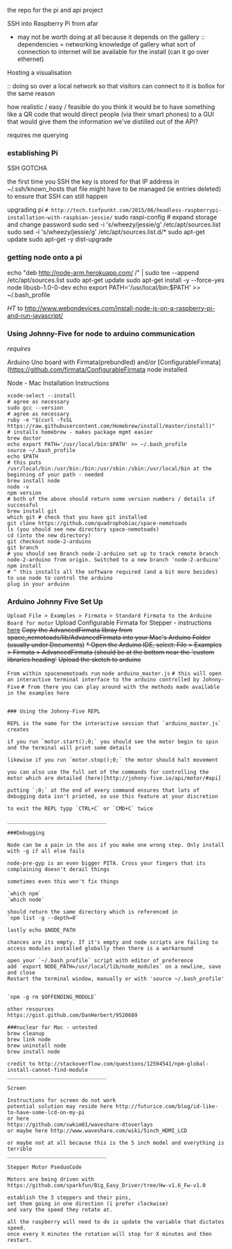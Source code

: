 the repo for the pi and api project

SSH into Raspberry Pi from afar
- may not be worth doing at all because it depends on the gallery
:: dependencies =
   networking knowledge of gallery
   what sort of connection to internet will be available for the install (can it go over ethernet)

Hosting a visualisation

:: doing so over a local network so that visitors can connect to it is bollox for the same reason

how realistic / easy / feasible do you think it would be to have something like a QR code that would direct people
(via their smart phones) to a GUI that would give them the information we've distilled out of the API?

requires me querying

### establishing Pi

SSH GOTCHA

the first time you SSH the key is stored for that IP address in ~/.ssh/known_hosts
that file might have to be managed (ie entries deleted) to ensure that SSH can still happen

upgrading pi
`# http://tech.tiefpunkt.com/2015/06/headless-raspberrypi-installation-with-raspbian-jessie/`
sudo raspi-config # expand storage and change password
sudo sed -i 's/wheezy/jessie/g' /etc/apt/sources.list
sudo sed -i 's/wheezy/jessie/g' /etc/apt/sources.list.d/*
sudo apt-get update
sudo apt-get -y dist-upgrade

### getting node onto a pi
echo "deb http://node-arm.herokuapp.com/ /" | sudo tee --append /etc/apt/sources.list
sudo apt-get update
sudo apt-get install -y --force-yes node libusb-1.0-0-dev
echo export PATH='/usr/local/bin:$PATH' >> ~/.bash_profile

*HT* to http://www.webondevices.com/install-node-js-on-a-raspberry-pi-and-run-javascript/

### Using Johnny-Five for node to arduino communication

*requires*

Arduino Uno board with Firmata(prebundled) and/or [ConfigurableFirmata](https://github.com/firmata/ConfigurableFirmata
node installed

Node - Mac Installation Instructions
```
xcode-select --install
# agree as necessary
sudo gcc --version
# agree as necessary
ruby -e "$(curl -fsSL https://raw.githubusercontent.com/Homebrew/install/master/install)"
# installs homebrew - makes package mgmt easier
brew doctor
echo export PATH='/usr/local/bin:$PATH' >> ~/.bash_profile
source ~/.bash_profile
echo $PATH
# this puts /usr/local/bin:/usr/bin:/bin:/usr/sbin:/sbin:/usr/local/bin at the beginning of your path - needed
brew install node
node -v
npm version
# both of the above should return some version numbers / details if successful
brew install git
which git # check that you have git installed
git clone https://github.com/quadrophobiac/space-nemotoads
ls (you should see new directory space-nemotoads)
cd (into the new directory)
git checkout node-2-arduino
git branch
# you should see Branch node-2-arduino set up to track remote branch node-2-arduino from origin. Switched to a new branch 'node-2-arduino'
npm install
# ^ this installs all the software required (and a bit more besides) to use node to control the arduino
plug in your arduino
```

### Arduino Johnny Five Set Up
`Upload File > Examples > Firmata > Standard Firmata to the Arduino Board for motor`
Upload Configurable Firmata for Stepper - instructions [here](https://github.com/firmata/ConfigurableFirmata)
~~Copy the AdvancedFirmata libray from space_nemotoads/lib/AdvancedFirmata into your Mac's Arduino Folder (usually under Documents)~~
~~* Open the Arduino IDE, select: File > Examples > Firmata > AdvancedFirmata (should be at the bottom near the 'custom libraries heading'~~
~~Upload the sketch to arduino~~

`From within spacenemotoads run`
`node arduino_master.js`
`# this will open an interactive terminal interface to the arduino controlled by Johnny-Five`
`# from there you can play around with the methods made available in the examples here`
```

### Using the Johnny-Five REPL

REPL is the name for the interactive session that `arduino_master.js` creates

if you run `motor.start();0;` you should see the motor begin to spin and the terminal will print some details

likewise if you run `motor.stop();0;` the motor should halt movement

you can also use the full set of the commands for controlling the motor which are detailed (here)[http://johnny-five.io/api/motor/#api]

putting `;0;` at the end of every command ensures that lots of debugging data isn't printed, so use this feature at your discretion

to exit the REPL typp `CTRL+C` or `CMD+C` twice

________________________________

###Debugging

Node can be a pain in the ass if you make one wrong step. Only install with -g if all else fails

node-pre-gyp is an even bigger PITA. Cross your fingers that its complaining doesn't derail things

sometimes even this won't fix things

`which npm`
`which node`

should return the same directory which is referenced in
`npm list -g --depth=0`

lastly echo $NODE_PATH

chances are its empty. If it's empty and node scripts are failing to access modules installed globally then there is a workaround

open your `~/.bash_profile` script with editor of preference
add `export NODE_PATH=/usr/local/lib/node_modules` on a newline, save and close
Restart the terminal window, manually or with 'source ~/.bash_profile'


`npm -g rm $OFFENDING_MODULE`

other resources
https://gist.github.com/DanHerbert/9520689

###nuclear for Mac - untested
brew cleanup
brew link node
brew uninstall node
brew install node

credit to http://stackoverflow.com/questions/12594541/npm-global-install-cannot-find-module
________________________________

Screen

Instructions for screen do not work
potential solution may reside here http://futurice.com/blog/id-like-to-have-some-lcd-on-my-pi
or here
https://github.com/swkim01/waveshare-dtoverlays
or maybe here http://www.waveshare.com/wiki/5inch_HDMI_LCD

or maybe not at all because this is the 5 inch model and everything is terrible
________________________________

Stepper Motor PseduoCode

Motors are being driven with https://github.com/sparkfun/Big_Easy_Driver/tree/Hw-v1.6_Fw-v1.0

establish the 3 steppers and their pins,
set them going in one direction (i prefer clockwise)
and vary the speed they rotate at.

all the raspberry will need to do is update the variable that dictates speed.
once every X minutes the rotation will stop for X minutes and then restart.